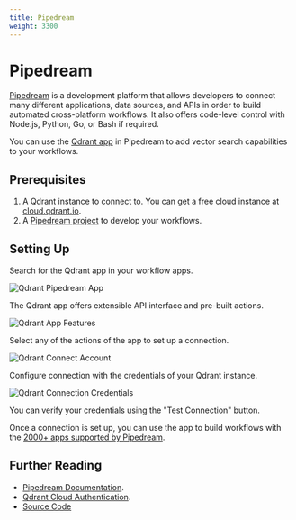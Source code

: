 ```yaml
---
title: Pipedream
weight: 3300
---
```


# Pipedream

[Pipedream](https://pipedream.com/) is a development platform that allows developers to connect many different applications, data sources, and APIs in order to build automated cross-platform workflows. It also offers code-level control with Node.js, Python, Go, or Bash if required.

You can use the [Qdrant app](https://pipedream.com/apps/qdrant) in Pipedream to add vector search capabilities to your workflows.

## Prerequisites

1. A Qdrant instance to connect to. You can get a free cloud instance at [cloud.qdrant.io](https://cloud.qdrant.io/).
2. A [Pipedream project](https://pipedream.com/) to develop your workflows.

## Setting Up

Search for the Qdrant app in your workflow apps.

![Qdrant Pipedream App](/documentation/frameworks/pipedream/qdrant-app.png)

The Qdrant app offers extensible API interface and pre-built actions.

![Qdrant App Features](/documentation/frameworks/pipedream/app-features.png)

Select any of the actions of the app to set up a connection.

![Qdrant Connect Account](/documentation/frameworks/pipedream/app-upsert-action.png)

Configure connection with the credentials of your Qdrant instance.

![Qdrant Connection Credentials](/documentation/frameworks/pipedream/app-connection.png)

You can verify your credentials using the "Test Connection" button.

Once a connection is set up, you can use the app to build workflows with the [2000+ apps supported by Pipedream](https://pipedream.com/apps/).

## Further Reading

- [Pipedream Documentation](https://pipedream.com/docs).
- [Qdrant Cloud Authentication](https://qdrant.tech/documentation/cloud/authentication/).
- [Source Code](https://github.com/PipedreamHQ/pipedream/tree/master/components/qdrant)
